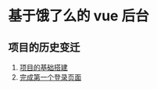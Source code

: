 # 基于饿了么的 vue 后台

## 项目的历史变迁

1. [项目的基础搭建](./markdown/1.%20项目的基础搭建.md)
2. [完成第一个登录页面](./markdown/2.%20完成第一个登录页面.md)


